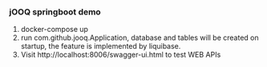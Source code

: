 ### jOOQ springboot demo

1. docker-compose up
2. run com.github.jooq.Application, database and tables will be created
on startup, the feature is implemented by liquibase.
3. Visit http://localhost:8006/swagger-ui.html to test WEB APIs

